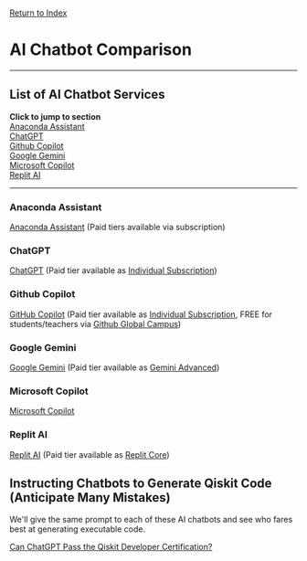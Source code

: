 \
[Return to Index](index.md)
# AI Chatbot Comparison
***
## List of AI Chatbot Services 
**Click to jump to section**\
[Anaconda Assistant](#anaconda-assistant)\
[ChatGPT](#chatgpt)\
[Github Copilot](#github-copilot)\
[Google Gemini](#google-gemini)\
[Microsoft Copilot](#microsoft-copilot)\
[Replit AI](#replit-ai)
***
### Anaconda Assistant
[Anaconda Assistant](https://docs.anaconda.com/free/anaconda-notebooks/anaconda-assistant/) (Paid tiers available via subscription)
### ChatGPT
[ChatGPT](https://chat.openai.com/) (Paid tier available as [Individual Subscription](https://openai.com/chatgpt/pricing))
### Github Copilot
[GitHub Copilot](https://github.com/features/copilot) (Paid tier available as [Individual Subscription](https://docs.github.com/en/billing/managing-billing-for-github-copilot/about-billing-for-github-copilot#pricing-for-github-copilot-individual), FREE for students/teachers via [Github Global Campus](https://docs.github.com/en/education/explore-the-benefits-of-teaching-and-learning-with-github-education/github-global-campus-for-students/apply-to-github-global-campus-as-a-student))
### Google Gemini
[Google Gemini](https://gemini.google.com/app) (Paid tier available as [Gemini Advanced](https://support.google.com/googleone/answer/14534406))
### Microsoft Copilot
[Microsoft Copilot](https://copilot.microsoft.com/)
### Replit AI
[Replit AI](https://replit.com/ai) (Paid tier available as [Replit Core](https://replit.com/replit-core))

## Instructing Chatbots to Generate Qiskit Code (Anticipate Many Mistakes)
We'll give the same prompt to each of these AI chatbots and see who fares best at generating executable code.

[Can ChatGPT Pass the Qiskit Developer Certification?](https://www.youtube.com/watch?v=HPc6zHzcZjk)
